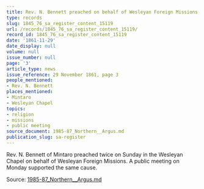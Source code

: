 ```yaml
---
title: Rev. N. Bennett preached on behalf of Wesleyan Foreign Missions
type: records
slug: 1845_76_sa_register_content_15119
url: /records/1845_76_sa_register_content_15119/
record_id: 1845_76_sa_register_content_15119
date: '1861-11-29'
date_display: null
volume: null
issue_number: null
page: '3'
article_type: news
issue_reference: 29 November 1861, page 3
people_mentioned:
- Rev. N. Bennett
places_mentioned:
- Mintaro
- Wesleyan Chapel
topics:
- religion
- missions
- public meeting
source_document: 1985-87_Northern__Argus.md
publication_slug: sa-register
---
```


Rev. N. Bennett of Mintaro preached twice on Sunday in the Wesleyan Chapel on behalf of Wesleyan Foreign Missions.  A public meeting on Monday supported the same cause.

Source: [1985-87_Northern__Argus.md](/downloads/markdown/1985-87_Northern__Argus.md)
